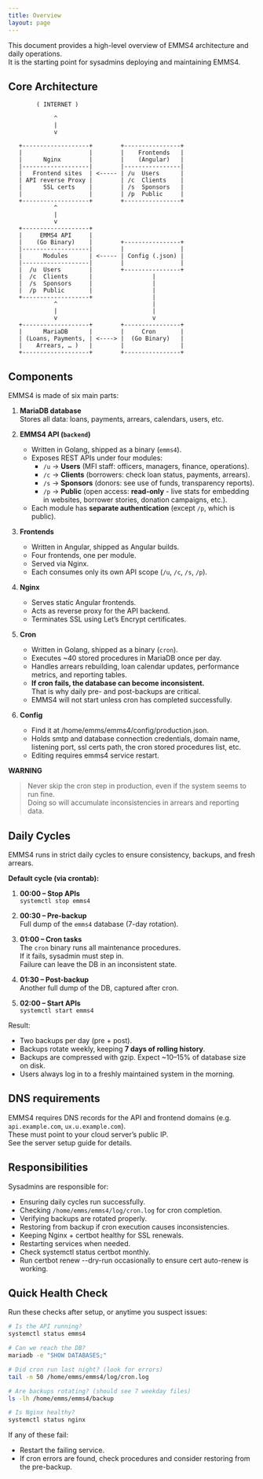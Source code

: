 ```yaml
---
title: Overview
layout: page
---
```


This document provides a high-level overview of EMMS4 architecture and daily operations.  
It is the starting point for sysadmins deploying and maintaining EMMS4.

## Core Architecture
    

            ( INTERNET )

                 ^
                 |
                 v

       +-------------------+        +----------------+
       |                   |        |    Frontends   | 
       |      Nginx        |        |    (Angular)   |
       |-------------------|        |----------------|
       |   Frontend sites  | <----- | /u  Users      |
       | API reverse Proxy |        | /c  Clients    |
       |      SSL certs    |        | /s  Sponsors   |
       |                   |        | /p  Public     |
       +-------------------+        +----------------+
                 ^
                 |
                 v
       +-------------------+
       |     EMMS4 API     |
       |    (Go Binary)    |        +----------------+
       |-------------------|        |                |
       |      Modules      | <----- | Config (.json) |
       |-------------------|        |                |
       |  /u  Users        |        +----------------+
       |  /c  Clients      |                 |
       |  /s  Sponsors     |                 |
       |  /p  Public       |                 |
       +-------------------+                 |
                 ^                           |
                 |                           |
                 v                           v  
       +-------------------+        +----------------+
       |      MariaDB      |        |     Cron       |
       | (Loans, Payments, | <----> |  (Go Binary)   |
       |    Arrears, … )   |        |                |
       +-------------------+        +----------------+


## Components

EMMS4 is made of six main parts:

1. **MariaDB database**  
   Stores all data: loans, payments, arrears, calendars, users, etc.

2. **EMMS4 API (`backend`)**  
   - Written in Golang, shipped as a binary (`emms4`).  
   - Exposes REST APIs under four modules:
     - `/u` → **Users** (MFI staff: officers, managers, finance, operations).  
     - `/c` → **Clients** (borrowers: check loan status, payments, arrears).  
     - `/s` → **Sponsors** (donors: see use of funds, transparency reports).  
     - `/p` → **Public** (open access: **read-only** - live stats for embedding in websites, borrower stories, donation campaigns, etc.).  
   - Each module has **separate authentication** (except `/p`, which is public).  

3. **Frontends**  
   - Written in Angular, shipped as Angular builds.
   - Four frontends, one per module.  
   - Served via Nginx.  
   - Each consumes only its own API scope (`/u`, `/c`, `/s`, `/p`).

4. **Nginx**  
   - Serves static Angular frontends.  
   - Acts as reverse proxy for the API backend.  
   - Terminates SSL using Let’s Encrypt certificates.

5. **Cron**  
   - Written in Golang, shipped as a binary (`cron`).  
   - Executes ~40 stored procedures in MariaDB once per day.  
   - Handles arrears rebuilding, loan calendar updates, performance metrics, and reporting tables.  
   - **If cron fails, the database can become inconsistent.**  
     That is why daily pre- and post-backups are critical.  
   - EMMS4 will not start unless cron has completed successfully.  

6. **Config**  
   - Find it at /home/emms/emms4/config/production.json.  
   - Holds smtp and database connection credentials, domain name, listening port, ssl certs path, the cron stored procedures list, etc.
   - Editing requires emms4 service restart.

**WARNING** 
> Never skip the cron step in production, even if the system seems to run fine.  
> Doing so will accumulate inconsistencies in arrears and reporting data.


## Daily Cycles

EMMS4 runs in strict daily cycles to ensure consistency, backups, and fresh arrears.  

**Default cycle (via crontab):**

1. **00:00 – Stop APIs**  
   `systemctl stop emms4`

2. **00:30 – Pre-backup**  
   Full dump of the `emms4` database (7-day rotation).  

3. **01:00 – Cron tasks**  
   The `cron` binary runs all maintenance procedures.  
   If it fails, sysadmin must step in.  
   Failure can leave the DB in an inconsistent state.

4. **01:30 – Post-backup**  
   Another full dump of the DB, captured after cron.  

5. **02:00 – Start APIs**  
   `systemctl start emms4`

Result:
- Two backups per day (pre + post).  
- Backups rotate weekly, keeping **7 days of rolling history**.  
- Backups are compressed with gzip. Expect ~10–15% of database size on disk.
- Users always log in to a freshly maintained system in the morning.

## DNS requirements

EMMS4 requires DNS records for the API and frontend domains (e.g. `api.example.com`, `ux.u.example.com`).  
These must point to your cloud server’s public IP.  
See the server setup guide for details.

## Responsibilities

Sysadmins are responsible for:

- Ensuring daily cycles run successfully.  
- Checking `/home/emms/emms4/log/cron.log` for cron completion.  
- Verifying backups are rotated properly.  
- Restoring from backup if cron execution causes inconsistencies.  
- Keeping Nginx + certbot healthy for SSL renewals.  
- Restarting services when needed. 
- Check systemctl status certbot monthly.
- Run certbot renew --dry-run occasionally to ensure cert auto-renew is working. 

## Quick Health Check

Run these checks after setup, or anytime you suspect issues:

```bash
# Is the API running?
systemctl status emms4

# Can we reach the DB?
mariadb -e "SHOW DATABASES;"

# Did cron run last night? (look for errors)
tail -n 50 /home/emms/emms4/log/cron.log

# Are backups rotating? (should see 7 weekday files)
ls -lh /home/emms/emms4/backup

# Is Nginx healthy?
systemctl status nginx
```

If any of these fail:

- Restart the failing service.
- If cron errors are found, check procedures and consider restoring from the pre-backup.